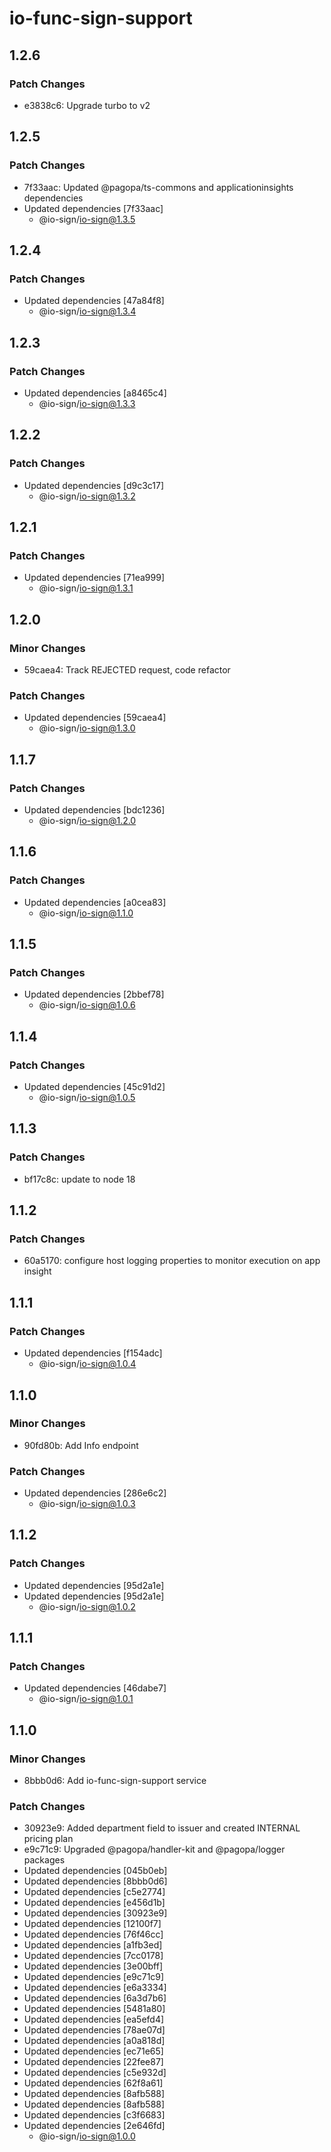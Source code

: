 # io-func-sign-support

## 1.2.6

### Patch Changes

- e3838c6: Upgrade turbo to v2

## 1.2.5

### Patch Changes

- 7f33aac: Updated @pagopa/ts-commons and applicationinsights dependencies
- Updated dependencies [7f33aac]
  - @io-sign/io-sign@1.3.5

## 1.2.4

### Patch Changes

- Updated dependencies [47a84f8]
  - @io-sign/io-sign@1.3.4

## 1.2.3

### Patch Changes

- Updated dependencies [a8465c4]
  - @io-sign/io-sign@1.3.3

## 1.2.2

### Patch Changes

- Updated dependencies [d9c3c17]
  - @io-sign/io-sign@1.3.2

## 1.2.1

### Patch Changes

- Updated dependencies [71ea999]
  - @io-sign/io-sign@1.3.1

## 1.2.0

### Minor Changes

- 59caea4: Track REJECTED request, code refactor

### Patch Changes

- Updated dependencies [59caea4]
  - @io-sign/io-sign@1.3.0

## 1.1.7

### Patch Changes

- Updated dependencies [bdc1236]
  - @io-sign/io-sign@1.2.0

## 1.1.6

### Patch Changes

- Updated dependencies [a0cea83]
  - @io-sign/io-sign@1.1.0

## 1.1.5

### Patch Changes

- Updated dependencies [2bbef78]
  - @io-sign/io-sign@1.0.6

## 1.1.4

### Patch Changes

- Updated dependencies [45c91d2]
  - @io-sign/io-sign@1.0.5

## 1.1.3

### Patch Changes

- bf17c8c: update to node 18

## 1.1.2

### Patch Changes

- 60a5170: configure host logging properties to monitor execution on app insight

## 1.1.1

### Patch Changes

- Updated dependencies [f154adc]
  - @io-sign/io-sign@1.0.4

## 1.1.0

### Minor Changes

- 90fd80b: Add Info endpoint

### Patch Changes

- Updated dependencies [286e6c2]
  - @io-sign/io-sign@1.0.3

## 1.1.2

### Patch Changes

- Updated dependencies [95d2a1e]
- Updated dependencies [95d2a1e]
  - @io-sign/io-sign@1.0.2

## 1.1.1

### Patch Changes

- Updated dependencies [46dabe7]
  - @io-sign/io-sign@1.0.1

## 1.1.0

### Minor Changes

- 8bbb0d6: Add io-func-sign-support service

### Patch Changes

- 30923e9: Added department field to issuer and created INTERNAL pricing plan
- e9c71c9: Upgraded @pagopa/handler-kit and @pagopa/logger packages
- Updated dependencies [045b0eb]
- Updated dependencies [8bbb0d6]
- Updated dependencies [c5e2774]
- Updated dependencies [e456d1b]
- Updated dependencies [30923e9]
- Updated dependencies [12100f7]
- Updated dependencies [76f46cc]
- Updated dependencies [a1fb3ed]
- Updated dependencies [7cc0178]
- Updated dependencies [3e00bff]
- Updated dependencies [e9c71c9]
- Updated dependencies [e6a3334]
- Updated dependencies [6a3d7b6]
- Updated dependencies [5481a80]
- Updated dependencies [ea5efd4]
- Updated dependencies [78ae07d]
- Updated dependencies [a0a818d]
- Updated dependencies [ec71e65]
- Updated dependencies [22fee87]
- Updated dependencies [c5e932d]
- Updated dependencies [62f8a61]
- Updated dependencies [8afb588]
- Updated dependencies [8afb588]
- Updated dependencies [c3f6683]
- Updated dependencies [2e646fd]
  - @io-sign/io-sign@1.0.0
